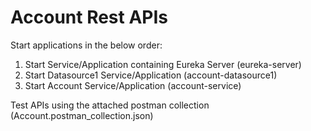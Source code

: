 # Account Rest APIs
 Start applications in the below order:
1) Start Service/Application containing Eureka Server (eureka-server)
2) Start Datasource1 Service/Application (account-datasource1)
3) Start Account Service/Application (account-service)

Test APIs using the attached postman collection (Account.postman_collection.json)
